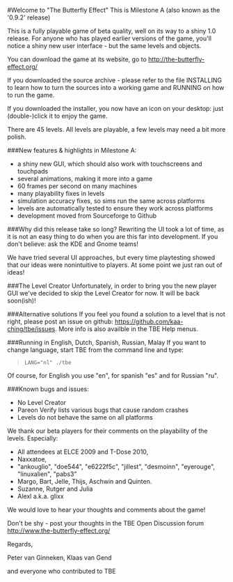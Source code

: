 #Welcome to "The Butterfly Effect"
This is Milestone A (also known as the '0.9.2' release)

This is a fully playable game of beta quality, well on its way to a shiny
1.0 release. For anyone who has played earlier versions of the game, you'll
notice a shiny new user interface - but the same levels and objects.

You can download the game at its website, 
go to          http://the-butterfly-effect.org/

If you downloaded the source archive - please refer to the file INSTALLING
to learn how to turn the sources into a working game and RUNNING on how
to run the game.

If you downloaded the installer, you now have an icon on your desktop: 
just (double-)click it to enjoy the game.

There are 45 levels.
All levels are playable, a few levels may need a bit more polish.

###New features & highlights in Milestone A:
 * a shiny new GUI, which should also work with touchscreens and touchpads
 * several animations, making it more into a game
 * 60 frames per second on many machines
 * many playability fixes in levels
 * simulation accuracy fixes, so sims run the same across platforms
 * levels are automatically tested to ensure they work across platforms
 * development moved from Sourceforge to Github

###Why did this release take so long?
Rewriting the UI took a lot of time, as it is not an easy thing to do when you
are this far into development.
If you don't believe: ask the KDE and Gnome teams!

We have tried several UI approaches, but every time playtesting showed that
our ideas were nonintuitive to players. At some point we just ran out of ideas!

###The Level Creator
Unfortunately, in order to bring you the new player GUI we've decided to skip
the Level Creator for now. It will be back soon(ish)!

###Alternative solutions
If you feel you found a solution to a level that is not right, please post an
issue on github: https://github.com/kaa-ching/tbe/issues. 
More info is also availble in the TBE Help menus.

###Running in English, Dutch, Spanish, Russian, Malay
If you want to change language, start TBE from the command line and
type:
> `LANG="nl" ./tbe`

Of course, for English you use "en", for spanish "es" and for Russian "ru".

###Known bugs and issues:
  * No Level Creator
  * Pareon Verify lists various bugs that cause random crashes
  * Levels do not behave the same on all platforms


We thank our beta players for their comments on the playability of the levels.
Especially:
 * All attendees at ELCE 2009 and T-Dose 2010, 
 * Naxxatoe, 
 * "ankouglio", "doe544", "e6222f5c", "jillest", "desmoinn", 
   "eyerouge", "linuxalien", "pabs3"
 * Margo, Bart, Jelle, Thijs, Aschwin and Quinten.
 * Suzanne, Rutger and Julia
 * Alexl a.k.a. glixx

We would love to hear your thoughts and comments about the game!

Don't be shy - post your thoughts in the TBE Open Discussion forum 
   http://www.the-butterfly-effect.org/


Regards,

Peter van Ginneken, Klaas van Gend

and everyone who contributed to TBE
